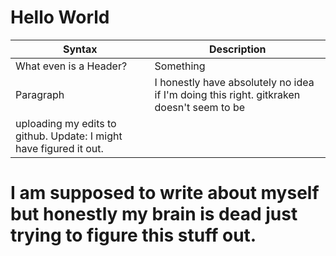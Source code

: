 # Hello World
| Syntax | Description |
| --- | ----------- |
| What even is a Header? | Something |
| Paragraph | I honestly have absolutely no idea if I'm doing this right. gitkraken doesn't seem to be
uploading my edits to github. Update: I might have figured it out. |
# I am supposed to write about myself but honestly my brain is dead just trying to figure this stuff out. #
